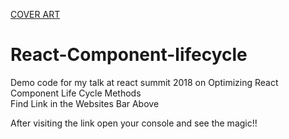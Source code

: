 [COVER ART](https://pbs.twimg.com/media/Dpxr4ZsWsAEMF5u.jpg:large)

# React-Component-lifecycle
Demo code for my talk at react summit 2018 on Optimizing React Component Life Cycle Methods
<br>Find Link in the Websites Bar Above

After visiting the link open your console and see the magic!!
